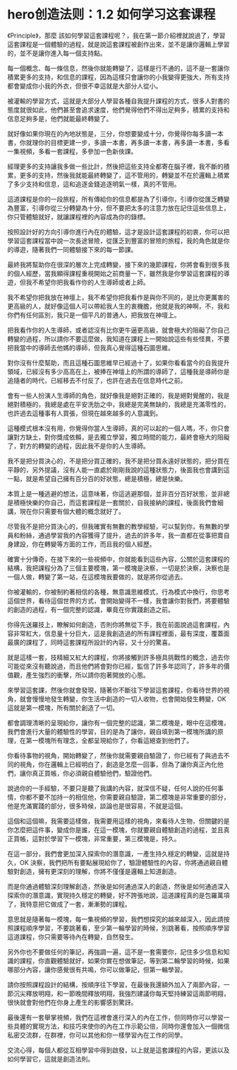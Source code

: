 # hero创造法则：1.2 如何学习这套课程

《Principle》，那麼 該如何學習這套課程呢？，我在第一節介紹裡就說過了，學習這套課程是一個體驗的過程，就是說這套課程被創作出來，並不是讓你邏輯上學習的，並不是讓你進入每一個支持點。

每一個概念、每一條信息，然後你就能轉變了，這樣是行不通的，這不是一套讓你積累更多的支持，和信息的課程，因為這樣只會讓你的小我變得更強大，所有支持都會變成你小我的外衣，但很不幸這就是大部分人從小。

被灌輸的學習方式，這就是大部分人學習各種自我提升課程的方式，很多人對書的態度就很如此，他們甚至會追求速度，他們覺得他們不得出足夠多，積累的支持和信息足夠多是，他們就能最終轉變了。

就好像如果你現在的內地狀態是，三分，你想要變成十分，你覺得你每多讀一本書，你就理你的目標更建一步，多讀一本書，再多讀一本書，再多讀一本書，多看一集視頻，多看一套課程，多參加一色新俠課。

經理更多的支持讓我多做一些比計，然後把這些支持全都寄在腦子裡，我不斷的積累，更多的支持，然後我就能最終轉變了，這不管用的，轉變並不在於邏輯上積累了多少支持和信息，這和追逐金錢追逐明氣一樣，真的不管用。

這道課程是你的一段旅程，所有傳給你的信息都是為了引導你，引導你從匯乏轉變為豐富，引導你從三分轉變為十分，但不要把太多的注意力放在記住這些信息上，你只管體驗就好，就讓課程裡的內容成為你的錄標。

按照設計好的方向引導你進行內在的體驗，這才是設計這套課程的初衷，你可以把學習這套課程當中說一次長途冒險，從匯乏到豐富的冒險的旅程，我的角色就是你的導遊，隨著我們一同體驗接下來的每一節課。

最終我將幫助你在很深的層次上完成轉變，接下來的幾節課程，你將會看到很多我的個人經歷，當我顯得課程重視開始之前商量一下，雖然我是你學習這套課程的導遊，但我不希望你把我看作你的人生導師或者上師。

我不希望你把我放在神壇上，我不希望你把我看作是與你不同的，是比你更厲害的更高級的人，就好像這個人可以帶給我人生的衷機膽，他就是我的神啊，不，我和你們有任何區別，我只是一個平凡的普通人，把我放在神壇上。

把我看作你的人生導師，或者認沒有比你更牛逼更高級，就會極大的阻礙了你自己轉變的過程，所以請你不要這麼做，我知道在課程上一開始說這些有些怪異，不要把我當中的導師去他媽的導師，但我真心覺得這種石圖思維。

對你沒有什麼幫助，而且這種石圖思維早已經過十了，如果你看看當今的自我提升領域，已經沒有多少高高在上，被捧在神壇上的所謂的導師了，這種我是導師你是追隨者的時代，已經移去不付反了，也許在過去在信息時代之前。

會有一些人扮演人生導師的角色，就好像我是絕對正確的，我是絕對覺醒的，我是絕對積極的，我總是處在平安洗肋之中，我總是完美無缺的，我總是充滿零性的，也許過去這種事有人買張，但現在越來越多的人意識到。

這種模式根本沒有用，你覺得你當人生導師，真的可以起的一個人嗎，不，你只會讓對方缺土，對你獎成依賴，是去獨立學習，獨立時間的能力，最終會極大的阻礙了，對方的轉變的過程，因此我不是你的人生導師。

我不是把分買決心的，不是把分買正確的，我不是把分買永遠好狀態的，把分買在平靜的，另外提議，沒有人能一直處於剛剛我說的這種狀態力，後面我也會講到這一點，就是希望自己擁有百分百的好狀態，總是積極，總是快樂。

本質上是一種逃避的想法，這意味著，你這逃避那個，並非百分百好狀態，並非總是積極快樂的你自己，而這套課程是一套關於，自我接納的課程，後面我們會細講，現在你只需要有個大體的概念就好了。

尽管我不是把分買決心的，但我確實有無數的教學經驗，可以幫到你，有無數的學員和粉絲，通過學習我的內容獲得了提升，過去的許多年，我一直都在從事把賣自身建設，你在轉變等方面的工作，而且我的個人經歷。

確實十分傳奇，在接下來的一些視頻中，你就能看到這些內容，公關於這套課程的結構，我把課程分為了三個主要模塊，第一模塊是決察，一切是於決察，決察也是一個人做，轉變了第一站，在這模塊我要做的，就是將你從過去。

你被灌輸的，你被制約著相信的各種，無意識思維模式，行為模式中換行，你思考這個世界，看待這個世界的方式，會開始變得不一樣，我會讓你對我們，將要體驗的創造的過程，有一個完整的認識，畢竟在你實踐創造之前。

你得先送羅技上，瞭解如何創造，否則你將無從下手，我在前面說過這套課程，內容非常紅大，信息量十分巨大，這是我創造過的所有課程裡面，最有深度，覆蓋面最廣的課程了，同時這套課程所設計的內容，又十分的驚喜。

就是這樣一套，技精細又紅大的課程，你將接觸到許多極具挑戰性的概念，過去你可能從來沒有聽說過，而且他們將會對你已經，監信了許多年認同了，許多年的價值觀，產生強烈的衝擊，所以請你抱著開放的心態。

來學習這套課，然後你就會發現，隨著你不斷往下學習這套課程，你看待世界的視角，就會慢慢地發生轉變，你生活中創造的一切人收物，也會開始發生轉變，OK 這就是第一模塊，所有關於創造了一切。

都會調理清晰的呈現給你，讓你有一個完整的認識，第二模塊是，眼中在這模塊，我們會進行大量的體驗性的學習，目的是為了讓你，親自填到第一模塊所講的原理，在第一模塊所有理念，全都呈現給你了，你看這絕查到他們了。

你看待事物的視角，開始轉變了，然後你就需要親自驗證了，你已經有了與過去不同的視角，你在邏輯上已經明白了，創造是怎麼一回事，但為了讓你真正內化他們，讓你真正買帳，你必須親自體驗他們，驗證他們。

說過你的一手經驗，不要只是聽了我講的內容，就深信不疑，任何人說的任何事情，你都不要不加持一的相信他，你需要親自驗證，第二模塊是非常重要的部分，他是充滿實踐的部分，很多時候，談論也是很容易，不就是這個。

這個和這個嘛，我需要這樣做，我需要用這樣的視角，來看待人生物，但關鍵的是你怎麼把這件事，變成你是誰，在這一模塊，你就要親自體驗創造的過程，並且真正買帳，這對於學習下一模塊，非常重要，第三模塊是，持久。

在這一部分，我們會更加深入探索你的潛意識，一產生持久穩定的轉變，這就是持久，OK 決察，我們把所有要點展現給你了，驗證體驗性的內容，你將通過親自體驗對創造，擁有更深刻的理解，你將不僅僅是邏輯上知道創造。

而是你通過體驗深刻理解創造，然後是如何通過深入的創造，然後是如何通過深入探索你的潛意識，實現持久穩定的轉變，好不誇張地說，這道課程真的是包羅萬項了，我特意把它做成了一套，漸漸勢的課程。

意思就是隨著每一模塊，每一集視頻的學習，我們想探究的越來越深入，因此請按照課程順序學習，不要跳著看，至少第一輪學習的時候，別跳著看，按照順序學習這道課程，你只需要等待內在轉變，自然發生。

另外你也不要做任何的筆記，再強調一遍，這不是一套需要你，記住多少信息和知識的課程，你直觀體驗就好，如果你實在想做筆記，等到第二輪學習的時候，如果哪部分內容，讓你感覺很有共鳴，你可以做筆記，但第一輪學習。

請你按照課程設計的結構，按順序往下學習，在最後我還額外加入了兩節內容，一節沉尖釋放明翔，和一節晚間釋放明翔，我強烈建議你每天堅持練習這兩節明翔，很快就會對他們在你身上產生的影響感到驚訝。

最後還有一套舉掌視頻，我們在這裡會進行深入的內在工作，但同時你可以學習一些具體的實現方法，和技巧來使你的內在工作示範公倍，同時你還會加入一個微信私密交流群，在群裡，你可以其他和你一樣學習內在工作的同學。

交流心得，每個人都從互相學習中得到啟發，以上就是這套課程的內容，更該以及如何學習它，這就是創造法則。